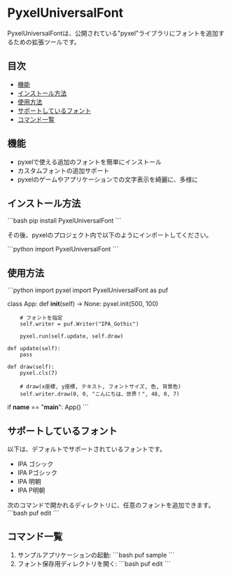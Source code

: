# PyxelUniversalFont

PyxelUniversalFontは、公開されている"pyxel"ライブラリにフォントを追加するための拡張ツールです。

## 目次

- [機能](#機能)
- [インストール方法](#インストール方法)
- [使用方法](#使用方法)
- [サポートしているフォント](#サポートしているフォント)
- [コマンド一覧](#コマンド一覧)

## 機能

- pyxelで使える追加のフォントを簡単にインストール
- カスタムフォントの追加サポート
- pyxelのゲームやアプリケーションでの文字表示を綺麗に、多様に

## インストール方法

\```bash
pip install PyxelUniversalFont
\```

その後、pyxelのプロジェクト内で以下のようにインポートしてください。

\```python
import PyxelUniversalFont
\```

## 使用方法

\```python
import pyxel
import PyxelUniversalFont as puf

class App:
    def __init__(self) -> None:
        pyxel.init(500, 100)
        
        # フォントを指定
        self.writer = puf.Writer("IPA_Gothic")
        
        pyxel.run(self.update, self.draw)
        
    def update(self):
        pass
    
    def draw(self):
        pyxel.cls(7)

        # draw(x座標, y座標, テキスト, フォントサイズ, 色, 背景色)
        self.writer.draw(0, 0, "こんにちは、世界！", 48, 0, 7)

if __name__ == "__main__": 
    App()
\```

## サポートしているフォント

以下は、デフォルトでサポートされているフォントです。

- IPA ゴシック
- IPA Pゴシック
- IPA 明朝
- IPA P明朝

次のコマンドで開かれるディレクトリに、任意のフォントを追加できます。
\```bash
puf edit
\```

## コマンド一覧

1. サンプルアプリケーションの起動:
    \```bash
    puf sample
    \```
2. フォント保存用ディレクトリを開く:
    \```bash
    puf edit
    \```

